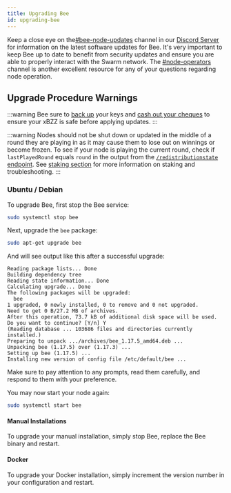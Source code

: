 ```yaml
---
title: Upgrading Bee
id: upgrading-bee
---
```


Keep a close eye on the[#bee-node-updates](https://discord.gg/vQcngMzZ9c) channel in our [Discord Server](https://discord.gg/wdghaQsGq5) for information on the latest software updates for Bee. It's very important to keep Bee up to date to benefit from security updates and ensure you are able to properly interact with the Swarm network. The [#node-operators](https://discord.com/channels/799027393297514537/811553590170353685) channel is another excellent resource for any of your questions regarding node operation. 

## Upgrade Procedure Warnings

:::warning
Bee sure to [back up](/docs/bee/working-with-bee/backups) your keys and [cash out your cheques](/docs/bee/working-with-bee/cashing-out) to ensure your xBZZ is safe before applying updates.
:::

:::warning
Nodes should not be shut down or updated in the middle of a round they are playing in as it may cause them to lose out on winnings or become frozen. To see if your node is playing the current round, check if `lastPlayedRound` equals `round` in the output from the [`/redistributionstate` endpoint](/debug-api/#tag/RedistributionState/paths/~1redistributionstate/get). See [staking section](/docs/bee/working-with-bee/staking/) for more information on staking and troubleshooting.
:::


### Ubuntu / Debian 

To upgrade Bee, first stop the Bee service: 

```bash
sudo systemctl stop bee
```

Next, upgrade the `bee` package:

```bash
sudo apt-get upgrade bee
```

And will see output like this after a successful upgrade:
```
Reading package lists... Done
Building dependency tree
Reading state information... Done
Calculating upgrade... Done
The following packages will be upgraded:
  bee
1 upgraded, 0 newly installed, 0 to remove and 0 not upgraded.
Need to get 0 B/27.2 MB of archives.
After this operation, 73.7 kB of additional disk space will be used.
Do you want to continue? [Y/n] Y
(Reading database ... 103686 files and directories currently installed.)
Preparing to unpack .../archives/bee_1.17.5_amd64.deb ...
Unpacking bee (1.17.5) over (1.17.3) ...
Setting up bee (1.17.5) ...
Installing new version of config file /etc/default/bee ...
```

Make sure to pay attention to any prompts, read them carefully, and respond to them with your preference.

You may now start your node again:

```bash
sudo systemctl start bee
```

#### Manual Installations

To upgrade your manual installation, simply stop Bee, replace the Bee binary and restart.

#### Docker

To upgrade your Docker installation, simply increment the version number in your configuration and restart.

